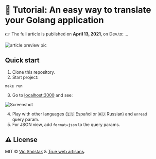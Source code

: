 # 📖 Tutorial: An easy way to translate your Golang application

👉 The full article is published on **April 13, 2021**, on Dev.to: ...

![article preview pic](https://user-images.githubusercontent.com/11155743/114465331-a6088f80-9bef-11eb-9d2f-b677e1d5115a.jpg)

## Quick start

1. Clone this repository.
2. Start project:

```console
make run
```

3. Go to [localhost:3000](http://localhost:3000) and see:

![Screenshot](https://user-images.githubusercontent.com/11155743/114465381-b587d880-9bef-11eb-9e2b-c09cf963ac14.png)

4. Play with other languages (🇪🇸 Español or 🇷🇺 Russian) and `unread` query param.
5. For JSON view, add `format=json` to the query params.

## ⚠️ License

MIT &copy; [Vic Shóstak](https://shostak.dev/) & [True web artisans](https://1wa.co/).
